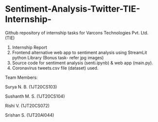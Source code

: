 # Sentiment-Analysis-Twitter-TIE-Internship-

Github repository of internship tasks for Varcons Technologies Pvt. Ltd. (TIE)

1) Internship Report
2) Frontend alternative web app to sentiment analysis using StreamLit python Library (Bonus task- refer jpg images)
3) Source code for sentiment analysis (senti.ipynb) & web app (main.py).
4) Coronavirus tweets.csv file (dataset) used.

Team Members:

Surya N. B. (1JT20CS103)

Sushanth M. S. (1JT20CS104)

Rishi V. (1JT20CS072)

Srishan S. (1JT20AI044)
